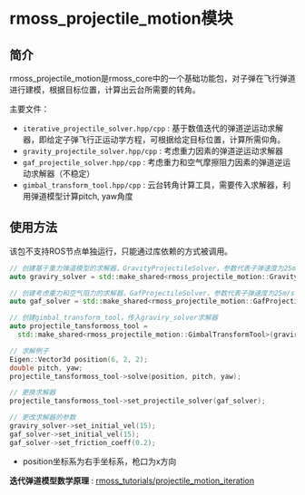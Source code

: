 # rmoss_projectile_motion模块

## 简介

rmoss_projectile_motion是rmoss_core中的一个基础功能包，对子弹在飞行弹道进行建模，根据目标位置，计算出云台所需要的转角。

主要文件：

* `iterative_projectile_solver.hpp/cpp` : 基于数值迭代的弹道逆运动求解器，即给定子弹飞行正运动学方程，可根据给定目标位置，计算所需仰角。
* `gravity_projectile_solver.hpp/cpp` : 考虑重力因素的弹道逆运动求解器
* `gaf_projectile_solver.hpp/cpp` : 考虑重力和空气摩擦阻力因素的弹道逆运动求解器（不稳定）
* `gimbal_transform_tool.hpp/cpp` : 云台转角计算工具，需要传入求解器，利用弹道模型计算pitch, yaw角度

## 使用方法

该包不支持ROS节点单独运行，只能通过库依赖的方式被调用。

```c++
// 创建基于重力弹道模型的求解器，GravityProjectileSolver，参数代表子弹速度为25m/s
auto graviry_solver = std::make_shared<rmoss_projectile_motion::GravityProjectileSolver>(25);

// 创建考虑重力和空气阻力的求解器，GafProjectileSolver，参数代表子弹速度为25m/s，空气阻力系数为0.1
auto gaf_solver = std::make_shared<rmoss_projectile_motion::GafProjectileSolver>(25, 0.1);

// 创建gimbal_transform_tool，传入graviry_solver求解器
auto projectile_tansformoss_tool =
  std::make_shared<rmoss_projectile_motion::GimbalTransformTool>(graviry_solver);

// 求解例子
Eigen::Vector3d position(6, 2, 2);
double pitch, yaw;
projectile_tansformoss_tool->solve(position, pitch, yaw);

// 更换求解器
projectile_tansformoss_tool->set_projectile_solver(gaf_solver);

// 更改求解器的参数
graviry_solver->set_initial_vel(15);
gaf_solver->set_initial_vel(15);
gaf_solver->set_friction_coeff(0.2);
```

* position坐标系为右手坐标系，枪口为x方向

**迭代弹道模型数学原理** : [rmoss_tutorials/projectile_motion_iteration](https://robomaster-oss.github.io/rmoss_tutorials/#/rmoss_core/rmoss_projectile_motion/projectile_motion_iteration)
